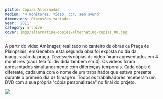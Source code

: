 ```yaml
---
ptitle: Cópias Alternadas
medium: '4 monitores, vídeo, cor, sem sound'
dimensions: Dimensões variadas
year: '2011'
category: archive
cover: imgs/alternating-copies/alternating-copies_00.jpg
---
```

A partir do vídeo Amènager, realizado no canteiro de obras da Praça de Plainpalais, em Genebra, esta segunda obra foi exposta no dia da inauguração da praça. Dezesseis cópias do vídeo foram apresentados em 4 monitores (cada tela foi dividida também em 4). Os videos foram apresentados simultaneamente com diferenças temporais. Cada cópia é diferente, cada uma com o nome de um trabalhador que estava presente durante o primeiro dia de filmagem. Todos os trabalhadores receberam um DVD com a sua própria "cópia personalizada" no final do projeto.

![]({{site.baseurl}}/imgs/alternating-copies/alternating-copies_01.jpg)
